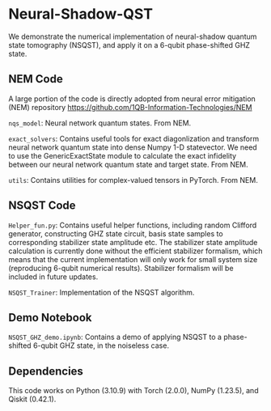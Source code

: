 # Neural-Shadow-QST
We demonstrate the numerical implementation of neural-shadow quantum state tomography (NSQST), and apply it on a 6-qubit phase-shifted GHZ state.

## NEM Code
A large portion of the code is directly adopted from neural error mitigation (NEM) repository https://github.com/1QB-Information-Technologies/NEM

`nqs_model`: Neural network quantum states. From NEM.

`exact_solvers`: Contains useful tools for exact diagonlization and transform neural network quantum state into dense Numpy 1-D statevector. We need to use the GenericExactState module to calculate the exact infidelity between our neural network quantum state and target state. From NEM.

`utils`: Contains utilities for complex-valued tensors in PyTorch. From NEM. 

## NSQST Code

`Helper_fun.py`: Contains useful helper functions, including random Clifford generator, constructing GHZ state circuit, basis state samples to corresponding stabilizer state amplitude etc. The stabilizer state amplitude calculation is currently done without the efficient stabilizer formalism, which means that the current implementation will only work for small system size (reproducing 6-qubit numerical results). Stabilizer formalism will be included in future updates. 

`NSQST_Trainer`: Implementation of the NSQST algorithm.

## Demo Notebook

`NSQST_GHZ_demo.ipynb`: Contains a demo of applying NSQST to a phase-shifted 6-qubit GHZ state, in the noiseless case.

## Dependencies
This code works on Python (3.10.9) with Torch (2.0.0), NumPy (1.23.5), and Qiskit (0.42.1).
